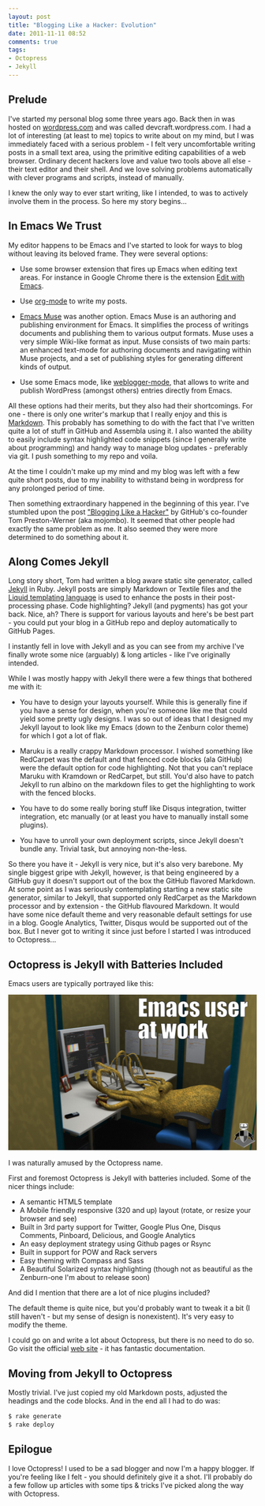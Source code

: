 ```yaml
---
layout: post
title: "Blogging Like a Hacker: Evolution"
date: 2011-11-11 08:52
comments: true
tags:
- Octopress
- Jekyll
---
```


## Prelude

I've started my personal blog some three years ago. Back then in was
hosted on [wordpress.com](http://wordpress.com) and was called
devcraft.wordpress.com. I had a lot of interesting (at least to me)
topics to write about on my mind, but I was immediately faced with a
serious problem - I felt very uncomfortable writing posts in a small
text area, using the primitive editing capabilities of a web
browser. Ordinary decent hackers love and value two tools above all
else - their text editor and their shell. And we love solving problems
automatically with clever programs and scripts, instead of manually.

I knew the only way to ever start writing, like I intended, to was to
actively involve them in the process. So here my story begins...

<!--more-->

## In Emacs We Trust

My editor happens to be Emacs and I've started to look for ways to
blog without leaving its beloved frame. They were several options:

* Use some browser extension that fires up Emacs when editing text
  areas. For instance in Google Chrome there is the extension
  [Edit with Emacs](https://chrome.google.com/webstore/detail/ljobjlafonikaiipfkggjbhkghgicgoh).

* Use [org-mode](http://orgmode.org/worg/org-blog-wiki.html) to write my posts.

* [Emacs Muse](http://mwolson.org/projects/EmacsMuse.html) was another
  option. Emacs Muse is an authoring and publishing environment for
  Emacs. It simplifies the process of writings documents and
  publishing them to various output formats. Muse uses a very simple
  Wiki-like format as input. Muse consists of two main parts: an
  enhanced text-mode for authoring documents and navigating within
  Muse projects, and a set of publishing styles for generating
  different kinds of output.

* Use some Emacs mode, like
[weblogger-mode](http://www.emacswiki.org/emacs/WebloggerMode), that
allows to write and publish WordPress (amongst others) entries directly from Emacs.

All these options had their merits, but they also had their
shortcomings. For one - there is only one writer's markup that I
really enjoy and this is [Markdown](http://daringfireball.net/projects/markdown/). This probably has something to do
with the fact that I've written quite a lot of stuff in GitHub and
Assembla using it. I also wanted the ability to easily include syntax
highlighted code snippets (since I generally write about programming)
and handy way to manage blog updates - preferably via git. I push
something to my repo and voila.

At the time I couldn't make up my mind and my blog was left with a few
quite short posts, due to my inability to withstand being in wordpress
for any prolonged period of time.

Then something extraordinary happened in the beginning of this
year. I've stumbled upon the post
["Blogging Like a Hacker"](http://tom.preston-werner.com/2008/11/17/blogging-like-a-hacker.html)
by GitHub's co-founder Tom Preston-Werner (aka mojombo). It seemed
that other people had exactly the same problem as me. It also seemed
they were more determined to do something about it.

## Along Comes Jekyll

Long story short, Tom had written a blog aware static site generator,
called [Jekyll](https://github.com/mojombo/jekyll) in Ruby. Jekyll
posts are simply Markdown or Textile files and the
[Liquid templating language](http://liquidmarkup.org/) is used to
enhance the posts in their post-processing phase. Code highlighting?
Jekyll (and pygments) has got your back. Nice, ah? There is
support for various layouts and here's be best part - you could put
your blog in a GitHub repo and deploy automatically to GitHub Pages.

I instantly fell in love with Jekyll and as you can see from my
archive I've finally wrote some nice (arguably) & long articles - like I've
originally intended.

While I was mostly happy with Jekyll there were a few things that
bothered me with it:

* You have to design your layouts yourself. While this is generally
  fine if you have a sense for design, when you're someone like me
  that could yield some pretty ugly designs. I was so out of ideas
  that I designed my Jekyll layout to look like my Emacs (down to the
  Zenburn color theme) for which I got a lot of flak.

* Maruku is a really crappy Markdown processor. I wished something
  like RedCarpet was the default and that fenced code blocks (ala
  GitHub) were the default option for code highlighting. Not that you
  can't replace Maruku with Kramdown or RedCarpet, but still. You'd
  also have to patch Jekyll to run albino on the markdown files to get
  the highlighting to work with the fenced blocks.

* You have to do some really boring stuff like Disqus integration,
  twitter integration, etc manually (or at least you have to manually
  install some plugins).

* You have to unroll your own deployment scripts, since Jekyll doesn't
bundle any. Trivial task, but annoying non-the-less.

So there you have it - Jekyll is very nice, but it's also very
barebone. My single biggest gripe with Jekyll, however, is that being
engineered by a GitHub guy it doesn't support out of the box the
GitHub flavored Markdown. At some point as I was seriously
contemplating starting a new static site generator, similar to Jekyll,
that supported only RedCarpet as the Markdown processor and by
extension - the GitHub flavoured Markdown. It would have some nice
default theme and very reasonable default settings for use in a
blog. Google Analytics, Twitter, Disqus would be supported out of the
box. But I never got to writing it since just before I started I was
introduced to Octopress...

## Octopress is Jekyll with Batteries Included

Emacs users are typically portrayed like this:

![Emacs User](/assets/images/emacs_user.jpg)

I was naturally amused by the Octopress name.

First and foremost Octopress is Jekyll with batteries included. Some
of the nicer things include:

* A semantic HTML5 template
* A Mobile friendly responsive (320 and up) layout (rotate, or resize your browser and see)
* Built in 3rd party support for Twitter, Google Plus One, Disqus Comments, Pinboard, Delicious, and Google Analytics
* An easy deployment strategy using Github pages or Rsync
* Built in support for POW and Rack servers
* Easy theming with Compass and Sass
* A Beautiful Solarized syntax highlighting (though not as beautiful
  as the Zenburn-one I'm about to release soon)

And did I mention that there are a lot of nice plugins included?

The default theme is quite nice, but you'd probably want to tweak it a
bit (I still haven't - but my sense of design is nonexistent). It's
very easy to modify the theme.

I could go on and write a lot about Octopress, but there is no need to
do so. Go visit the official [web site](http://octopress.org) - it has fantastic
documentation.

## Moving from Jekyll to Octopress

Mostly trivial. I've just copied my old Markdown posts, adjusted the
headings and the code blocks. And in the end all I had to do was:

``` bash
$ rake generate
$ rake deploy
```

## Epilogue

I love Octopress! I used to be a sad blogger and now I'm a happy
blogger. If you're feeling like I felt - you should definitely give it
a shot. I'll probably do a few follow up articles with some tips &
tricks I've picked along the way with Octopress.
